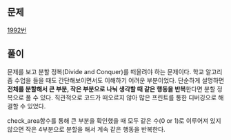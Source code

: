 ## 문제
[1992번](https://www.acmicpc.net/problem/1992)


## 풀이

문제를 보고 분할 정복(Divide and Conquer)를 떠올려야 하는 문제이다. 학교 알고리즘 수업을 들을 때도 간단해보이면서도 이해하기 어려운 부분이었다. 단순하게 설명하면 **전체를 분할해서 큰 부분, 작은 부분으로 나눠 생각할 때 같은 행동을 반복**한다면 분할 정복으로 풀 수 있다. 직관적으로 코드가 떠오르지 않아 많은 프린트를 통한 디버깅으로 해결할 수 있었다.

check_area함수를 통해 큰 부분을 확인했을 때 모두 같은 수(0 or 1)로 이루어져 있지 않으면 작은 4부분으로 분할을 해서 계속 같은 행동을 반복한다.

